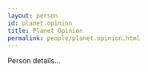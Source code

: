 ```yaml
---
layout: person
id: planet.opinion
title: Planet Opinion
permalink: people/planet.opinion.html
---
```


Person details...